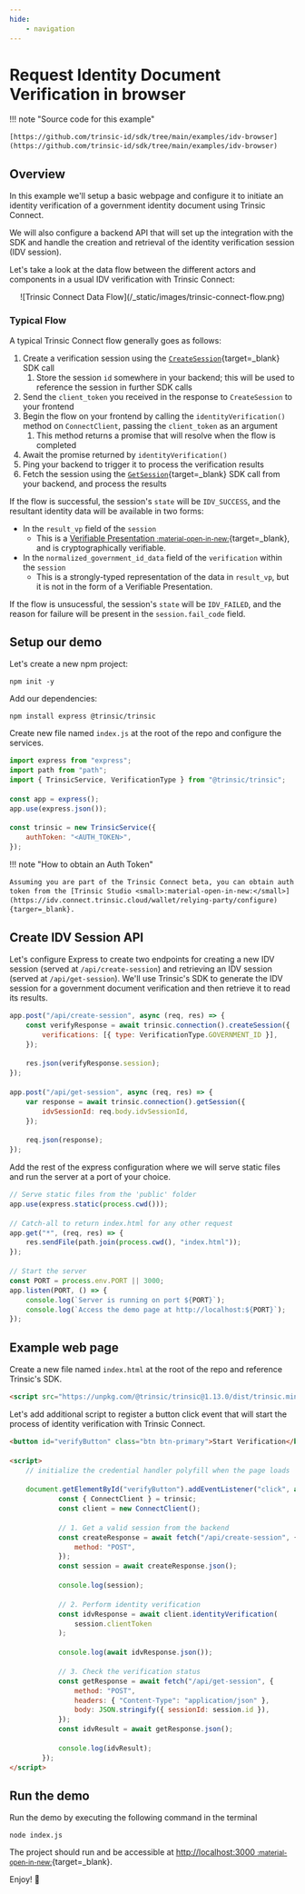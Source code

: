 ```yaml
---
hide:
    - navigation
---
```


# Request Identity Document Verification in browser

!!! note "Source code for this example"

    [https://github.com/trinsic-id/sdk/tree/main/examples/idv-browser](https://github.com/trinsic-id/sdk/tree/main/examples/idv-browser)

## Overview

In this example we'll setup a basic webpage and configure it to initiate an identity verification of a government identity document using Trinsic Connect.

We will also configure a backend API that will set up the integration with the SDK and handle the creation and retrieval of the identity verification session (IDV session).

Let's take a look at the data flow between the different actors and components in a usual IDV verification with Trinsic Connect:

<center>
![Trinsic Connect Data Flow](/_static/images/trinsic-connect-flow.png)
</center>

### Typical Flow

A typical Trinsic Connect flow generally goes as follows:

1. Create a verification session using the [`CreateSession`](/reference/services/connect-service/#create-session){target=_blank} SDK call
    1. Store the session `id` somewhere in your backend; this will be used to reference the session in further SDK calls
2. Send the `client_token` you received in the response to `CreateSession` to your frontend
3. Begin the flow on your frontend by calling the `identityVerification()` method on `ConnectClient`, passing the `client_token` as an argument
    1. This method returns a promise that will resolve when the flow is completed
4. Await the promise returned by `identityVerification()`
5. Ping your backend to trigger it to process the verification results
6. Fetch the session using the [`GetSession`](/reference/services/connect-service/#get-session){target=_blank} SDK call from your backend, and process the results


If the flow is successful, the session's `state` will be `IDV_SUCCESS`, and the resultant identity data will be available in two forms:

- In the `result_vp` field of the `session`
    - This is a [Verifiable Presentation <small>:material-open-in-new:</small>](https://www.w3.org/TR/vc-data-model/#presentations){target=_blank}, and is cryptographically verifiable.
- In the `normalized_government_id_data` field of the `verification` within the `session`
    - This is a strongly-typed representation of the data in `result_vp`, but it is not in the form of a Verifiable Presentation.


If the flow is unsucessful, the session's `state` will be `IDV_FAILED`, and the reason for failure will be present in the `session.fail_code` field.

## Setup our demo

Let's create a new npm project:

```
npm init -y
```

Add our dependencies:

```
npm install express @trinsic/trinsic
```

Create new file named `index.js` at the root of the repo and configure the services.

```js
import express from "express";
import path from "path";
import { TrinsicService, VerificationType } from "@trinsic/trinsic";

const app = express();
app.use(express.json());

const trinsic = new TrinsicService({
    authToken: "<AUTH_TOKEN>",
});
```

!!! note "How to obtain an Auth Token"

    Assuming you are part of the Trinsic Connect beta, you can obtain auth token from the [Trinsic Studio <small>:material-open-in-new:</small>](https://idv.connect.trinsic.cloud/wallet/relying-party/configure){targer=_blank}.

## Create IDV Session API

Let's configure Express to create two endpoints for creating a new IDV session (served at `/api/create-session`) and retrieving an IDV session (served at `/api/get-session`). We'll use Trinsic's SDK to generate the IDV session for a government document verification and then retrieve it to read its results.

```js
app.post("/api/create-session", async (req, res) => {
    const verifyResponse = await trinsic.connection().createSession({
        verifications: [{ type: VerificationType.GOVERNMENT_ID }],
    });

    res.json(verifyResponse.session);
});

app.post("/api/get-session", async (req, res) => {
    var response = await trinsic.connection().getSession({
        idvSessionId: req.body.idvSessionId,
    });

    req.json(response);
});
```

Add the rest of the express configuration where we will serve static files and run the server at a port of your choice.

```js
// Serve static files from the 'public' folder
app.use(express.static(process.cwd()));

// Catch-all to return index.html for any other request
app.get("*", (req, res) => {
    res.sendFile(path.join(process.cwd(), "index.html"));
});

// Start the server
const PORT = process.env.PORT || 3000;
app.listen(PORT, () => {
    console.log(`Server is running on port ${PORT}`);
    console.log(`Access the demo page at http://localhost:${PORT}`);
});
```

## Example web page

Create a new file named `index.html` at the root of the repo and reference Trinsic's SDK.

```html
<script src="https://unpkg.com/@trinsic/trinsic@1.13.0/dist/trinsic.min.js"></script>
```

Let's add additional script to register a button click event that will start the process of identity verification with Trinsic Connect.

```html
<button id="verifyButton" class="btn btn-primary">Start Verification</button>

<script>
    // initialize the credential handler polyfill when the page loads

    document.getElementById("verifyButton").addEventListener("click", async () => {
            const { ConnectClient } = trinsic;
            const client = new ConnectClient();

            // 1. Get a valid session from the backend
            const createResponse = await fetch("/api/create-session", {
                method: "POST",
            });
            const session = await createResponse.json();

            console.log(session);

            // 2. Perform identity verification
            const idvResponse = await client.identityVerification(
                session.clientToken
            );

            console.log(await idvResponse.json());

            // 3. Check the verification status
            const getResponse = await fetch("/api/get-session", {
                method: "POST",
                headers: { "Content-Type": "application/json" },
                body: JSON.stringify({ sessionId: session.id }),
            });
            const idvResult = await getResponse.json();

            console.log(idvResult);
        });
</script>
```

## Run the demo

Run the demo by executing the following command in the terminal

```
node index.js
```

The project should run and be accessible at [http://localhost:3000 <small>:material-open-in-new:</small>](http://localhost:3000){target=_blank}.

Enjoy! 👋
